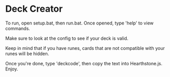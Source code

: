 # Deck Creator
To run, open setup.bat, then run.bat. Once opened, type 'help' to view commands.

Make sure to look at the config to see if your deck is valid.

Keep in mind that if you have runes, cards that are not compatible with your runes will be hidden.

Once you're done, type 'deckcode', then copy the text into Hearthstone.js.
Enjoy.
